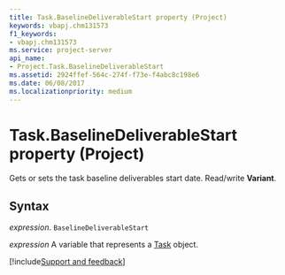 ```yaml
---
title: Task.BaselineDeliverableStart property (Project)
keywords: vbapj.chm131573
f1_keywords:
- vbapj.chm131573
ms.service: project-server
api_name:
- Project.Task.BaselineDeliverableStart
ms.assetid: 2924ffef-564c-274f-f73e-f4abc8c198e6
ms.date: 06/08/2017
ms.localizationpriority: medium
---
```



# Task.BaselineDeliverableStart property (Project)

Gets or sets the task baseline deliverables start date. Read/write **Variant**.


## Syntax

_expression_. `BaselineDeliverableStart`

_expression_ A variable that represents a [Task](./Project.Task.md) object.

[!include[Support and feedback](~/includes/feedback-boilerplate.md)]